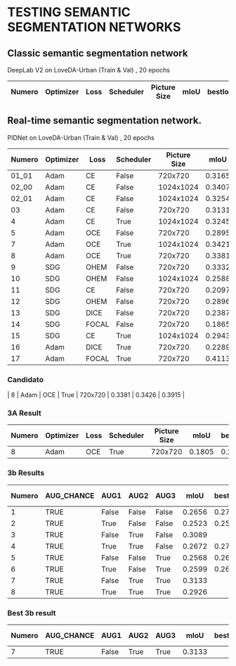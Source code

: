 # TESTING SEMANTIC SEGMENTATION NETWORKS


## Classic semantic segmentation network

DeepLab V2 on LoveDA-Urban (Train & Val) , 20 epochs
 
| Numero | Optimizer | Loss  | Scheduler | Picture Size |  mIoU  | bestIoU | modified mIoU |
|--------|-----------|-------|-----------|--------------|--------|---------|---------------|




## Real-time semantic segmentation network.

PIDNet on LoveDA-Urban (Train & Val) , 20 epochs 


| Numero | Optimizer | Loss  | Scheduler | Picture Size |  mIoU  | bestIoU | modified mIoU |
|--------|-----------|-------|-----------|--------------|--------|---------|---------------|
| 01_01  | Adam      | CE    | False     | 720x720      | 0.3165 | 0.3165  | 0.3617        |
| 02_00  | Adam      | CE    | False     | 1024x1024    | 0.3407 | 0.3417  | 0.3906        |
| 02_01  | Adam      | CE    | False     | 1024x1024    | 0.3254 | 0.3562  | 0.4071        |
| 03     | Adam      | CE    | False     | 720x720      | 0.3131 | 0.3261  | 0.3727        |
| 4      | Adam      | CE    | True      | 1024x1024    | 0.3245 | 0.3406  | 0.3893        |
| 5      | Adam      | OCE   | False     | 720x720      | 0.2895 | 0.2895  | 0.3318        |
| 7      | Adam      | OCE   | True      | 1024x1024    | 0.3421 | 0.3421  | 0.3910        |
| 8      | Adam      | OCE   | True      | 720x720      | 0.3381 | 0.3426  | 0.3915        |
| 9      | SDG       | OHEM  | False     | 720x720      | 0.3332 | 0.3385  | 0.3868        |
| 10     | SDG       | OHEM  | False     | 1024x1024    | 0.2588 | 0.2677  | 0.3059        |
| 11     | SDG       | CE    | False     | 720x720      | 0.2097 | 0.2301  | 0.2630        |
| 12     | SDG       | OHEM  | False     | 720x720      | 0.2896 | 0.2896  | 0.3310        |
| 13     | SDG       | DICE  | False     | 720x720      | 0.2387 | 0.2387  | 0.3442        |
| 14     | SDG       | FOCAL | False     | 720x720      | 0.1865 | 0.1958  | 0.2245        |
| 15     | SDG       | CE    | True      | 1024x1024    | 0.2943 | 0.3110  | 0.3554        |
| 16     | Adam      | DICE  | True      | 720x720      | 0.2289 |         | 0.3663        |
| 17     | Adam      | FOCAL | True      | 720x720      | 0.4113 |         | 0.4233        |


### Candidato
| 8      | Adam      | OCE   | True      | 720x720      | 0.3381 | 0.3426  | 0.3915        |

### 3A Result

| Numero | Optimizer | Loss  | Scheduler | Picture Size |  mIoU  | bestIoU | modified mIoU |
|--------|-----------|-------|-----------|--------------|--------|---------|---------------|
| 8      | Adam      | OCE   | True      | 720x720      | 0.1805 | 0.2009  | 0.2296        |


### 3b Results

| Numero | AUG_CHANCE | AUG1  | AUG2  | AUG3  |  mIoU  | bestIoU | modified mIoU |
|--------|------------|-------|-------|-------|--------|---------|---------------|
| 1      | TRUE       | False | False | False | 0.2656 | 0.2753  | 0.3146        |
| 2      | TRUE       | True  | False | False | 0.2523 | 0.2540  | 0.2903        |
| 3      | TRUE       | False | True  | False | 0.3089 |         | 0.3108        |
| 4      | TRUE       | True  | True  | False | 0.2672 | 0.2750  | 0.3143        |
| 5      | TRUE       | False | False | True  | 0.2568 | 0.2642  | 0.3020        |
| 6      | TRUE       | True  | False | True  | 0.2599 | 0.2632  | 0.3008        |
| 7      | TRUE       | False | True  | True  | 0.3133 |         | 0.3151        |
| 8      | TRUE       | True  | True  | True  | 0.2926 |         | 0.3014        |

### Best 3b result

| Numero | AUG_CHANCE | AUG1  | AUG2  | AUG3  |  mIoU  | bestIoU | modified mIoU |
|--------|------------|-------|-------|-------|--------|---------|---------------|
| 7      | TRUE       | False | True  | True  | 0.3133 |         | 0.3151        |